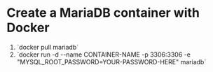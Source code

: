 # Create a MariaDB container with Docker
<ol>
  <li>
    `docker pull mariadb`
  </li>
  <li>
    `docker run -d --name CONTAINER-NAME -p 3306:3306 -e "MYSQL_ROOT_PASSWORD=YOUR-PASSWORD-HERE" mariadb`
  </li>
</ol>

